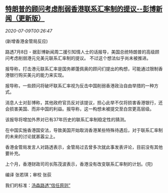<!--1594256144000-->
[特朗普的顾问考虑削弱香港联系汇率制的提议--彭博新闻（更新版）](https://cn.reuters.com/article/trump-advisor-hk-peg-0708-wedn-idCNKBS24A01M)
------

<div><i>2020-07-09T00:26:47</i></div><div class="StandardArticleBody_body"><p>(新增香港金管局反应) </p><p>路透7月8日 - 据彭博新闻周二援引知情人士的话报导，美国总统特朗普的高级顾问考虑削弱港元兑美元联系汇率制的提议。 不过这个想法似乎尚未被推进。 </p><p>报导称，打击港元联系汇率是国务卿蓬佩奥的顾问们提出的构想，可能通过限制香港银行购买美元的能力来实现。 </p><p>报导称，一些顾问将破坏联系汇率视为反击中国削弱香港政治自由举措的一种方式。 </p><p>消息人士对彭博称，其他政府官员反对该提议，担心此举不仅将损害香港银行，还会损害美国、而非中国的利益。报导称，这一构想未被提交至白宫更高层级。 </p><p>该报导将增加外界对已有37年历史的联系汇率制稳定性的猜测。 </p><p>在中国实施香港国安法，导致美国开始取消香港某些特殊待遇后，对于联系汇率制的未来的讨论就甚嚣尘上。 </p><p>香港金管局发言人对路透表示，金管局过去曾多次就此事发表评论，目前没有其他要补充。 </p><p>上个月，香港财政司司长陈茂波表示，香港没有改变联系汇率制的计划。(完) </p><div class="Attribution_container"><div class="Attribution_attribution"><p class="Attribution_content">编译 张若琪；审校 张荻 </p></div></div><div class="StandardArticleBody_trustBadgeContainer"><span class="StandardArticleBody_trustBadgeTitle">我们的标准：</span><span class="trustBadgeUrl"><a href="https://www.thomsonreuters.cn/content/dam/openweb/documents/pdf/china/brochures/about-us-1.pdf">汤森路透“信任原则”</a></span></div></div>
